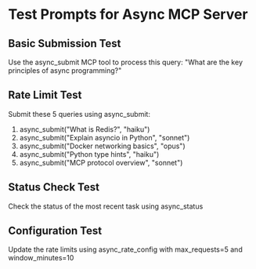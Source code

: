 # Test Prompts for Async MCP Server

## Basic Submission Test
Use the async_submit MCP tool to process this query: "What are the key principles of async programming?"

## Rate Limit Test
Submit these 5 queries using async_submit:
1. async_submit("What is Redis?", "haiku")
2. async_submit("Explain asyncio in Python", "sonnet")
3. async_submit("Docker networking basics", "opus")
4. async_submit("Python type hints", "haiku")
5. async_submit("MCP protocol overview", "sonnet")

## Status Check Test
Check the status of the most recent task using async_status

## Configuration Test
Update the rate limits using async_rate_config with max_requests=5 and window_minutes=10